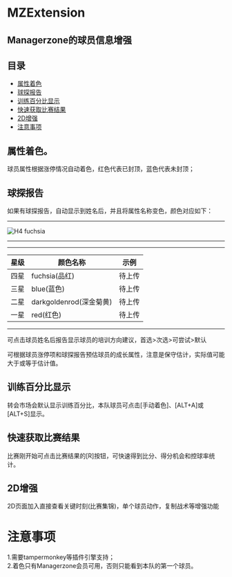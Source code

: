 # MZExtension
## Managerzone的球员信息增强

## 目录
* [属性着色](#属性着色)
* [球探报告](#球探报告)
* [训练百分比显示](#训练百分比显示)
* [快速获取比赛结果](#快速获取比赛结果)
* [2D增强](#2D增强)
* [注意事项](#注意事项)


## 属性着色。
球员属性根据涨停情况自动着色，红色代表已封顶，蓝色代表未封顶；  

## 球探报告
如果有球探报告，自动显示到姓名后，并且将属性名称变色，颜色对应如下：  

****

![H4 fuchsia](https://img.shields.io/static/v1?label=H4&message=★★★★&color=fuchsia "H4")

****



****
	
|星级|颜色名称|示例|
|---|---|---
|四星|fuchsia(品红)|待上传
|三星|blue(蓝色)|待上传
|二星|darkgoldenrod(深金菊黄)|待上传
|一星|red(红色)|待上传


****


可点击球员姓名后报告显示球员的培训方向建议，首选>次选>可尝试>默认  


可根据球员涨停项和球探报告预估球员的成长属性，注意是保守估计，实际值可能大于或等于估计值。  

## 训练百分比显示
转会市场会默认显示训练百分比，本队球员可点击[手动着色]、[ALT+A]或[ALT+S]显示。


## 快速获取比赛结果
比赛刚开始可点击比赛结果的[R]按钮，可快速得到比分、得分机会和控球率统计。


## 2D增强
2D页面加入直接查看关键时刻(比赛集锦)，单个球员动作，复制战术等增强功能


# 注意事项
1.需要tampermonkey等插件引擎支持；  
2.着色只有Managerzone会员可用，否则只能看到本队的第一个球员。 
